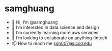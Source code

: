 # samghuang
- 👋 Hi, I’m @samghuang
- 👀 I’m interested in data science and design
- 🌱 I’m currently learning more aws services
- 💞️ I’m looking to collaborate on anything fintech
- 📫 How to reach me sgh007@ucsd.edu
